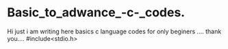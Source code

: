 # Basic_to_adwance_-c-_codes.
Hi just i am writing here basics c language codes for only beginers .... thank you....
#include<stdio.h>
